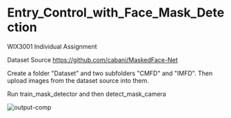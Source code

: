 # Entry_Control_with_Face_Mask_Detection

WIX3001 Individual Assignment

Dataset Source
https://github.com/cabani/MaskedFace-Net

Create a folder "Dataset" and two subfolders "CMFD" and "IMFD". Then upload images from the dataset source into them.

Run train_mask_detector and then detect_mask_camera



![output-comp](https://user-images.githubusercontent.com/50366535/120352715-a42b9480-c333-11eb-885c-6ebc1213583e.gif)




